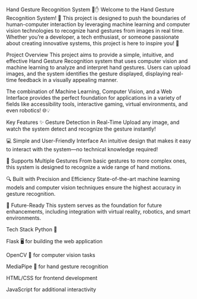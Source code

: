 Hand Gesture Recognition System 🤖✋
Welcome to the Hand Gesture Recognition System! 🎉 This project is designed to push the boundaries of human-computer interaction by leveraging machine learning and computer vision technologies to recognize hand gestures from images in real time. Whether you’re a developer, a tech enthusiast, or someone passionate about creating innovative systems, this project is here to inspire you! 🚀


Project Overview
This project aims to provide a simple, intuitive, and effective Hand Gesture Recognition system that uses computer vision and machine learning to analyze and interpret hand gestures. Users can upload images, and the system identifies the gesture displayed, displaying real-time feedback in a visually appealing manner.

The combination of Machine Learning, Computer Vision, and a Web Interface provides the perfect foundation for applications in a variety of fields like accessibility tools, interactive gaming, virtual environments, and even robotics! 🌐💡

Key Features
✨ Gesture Detection in Real-Time
Upload any image, and watch the system detect and recognize the gesture instantly!

💻 Simple and User-Friendly Interface
An intuitive design that makes it easy to interact with the system—no technical knowledge required!

📸 Supports Multiple Gestures
From basic gestures to more complex ones, this system is designed to recognize a wide range of hand motions.

🔍 Built with Precision and Efficiency
State-of-the-art machine learning models and computer vision techniques ensure the highest accuracy in gesture recognition.

🌟 Future-Ready
This system serves as the foundation for future enhancements, including integration with virtual reality, robotics, and smart environments.

Tech Stack
Python 🐍

Flask 🖥️ for building the web application

OpenCV 📸 for computer vision tasks

MediaPipe 🤖 for hand gesture recognition

HTML/CSS for frontend development

JavaScript for additional interactivity

